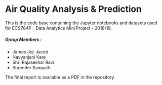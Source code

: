 # Air Quality Analysis & Prediction

This is the code base containing the Jupyter notebooks and datasets used for ECS784P - Data Analytics Mini Project - 2018/19.

##### Group Members : 

- James Joji Jacob
- Navyanjani Kare
- Shri Rajasekhar Ravi
- Surender Sampath

The final report is available as a PDF in the repository. 